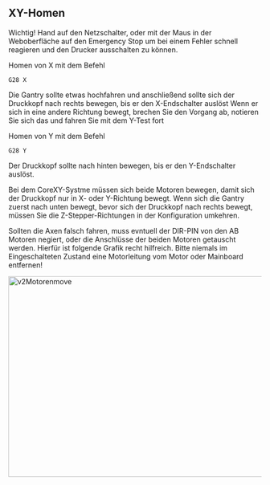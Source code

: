 ## XY-Homen

Wichtig! Hand auf den Netzschalter, oder mit der Maus in der Weboberfläche auf den Emergency Stop um bei einem Fehler schnell reagieren und den Drucker ausschalten zu können.

Homen von X mit dem Befehl
```
G28 X
```
Die Gantry sollte etwas hochfahren und anschließend sollte sich der Druckkopf nach rechts bewegen, bis er den X-Endschalter auslöst
Wenn er sich in eine andere Richtung bewegt, brechen Sie den Vorgang ab, notieren Sie sich das und fahren Sie mit dem Y-Test fort

Homen von Y mit dem Befehl
```
G28 Y
```
Der Druckkopf sollte nach hinten bewegen, bis er den Y-Endschalter auslöst.

Bei dem CoreXY-Systme müssen sich beide Motoren bewegen, damit sich der Druckkopf nur in X- oder Y-Richtung bewegt. 
Wenn sich die Gantry zuerst nach unten bewegt, bevor sich der Druckkopf nach rechts bewegt, müssen Sie die Z-Stepper-Richtungen in der Konfiguration umkehren.

Sollten die Axen falsch fahren, muss evntuell der DIR-PIN von den AB Motoren negiert, oder die Anschlüsse der beiden Motoren getauscht werden. 
Hierfür ist folgende Grafik recht hilfreich.
Bitte niemals im Eingeschalteten Zustand eine Motorleitung vom Motor oder Mainboard entfernen! 

<img src="https://docs.vorondesign.com/build/startup/images/V2-motor-configuration-guide.png" alt="v2Motorenmove" width=700 height=400>

